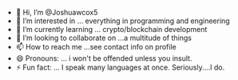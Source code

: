 - 👋 Hi, I’m @Joshuawcox5
- 👀 I’m interested in ... everything in programming and engineering
- 🌱 I’m currently learning ... crypto/blockchain development
- 💞️ I’m looking to collaborate on ...a multitude of things
- 📫 How to reach me ...see contact info on profile
- 😄 Pronouns: ... i won't be offended unless you insult. 
- ⚡ Fun fact: ... I speak many languages at once. Seriously....I do. 

<!---
Joshuawcox5/Joshuawcox5 is a ✨ special ✨ repository because its `README.md` (this file) appears on your GitHub profile.
You can click the Preview link to take a look at your changes.
--->

